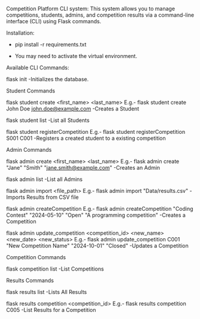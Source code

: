 Competition Platform CLI system:
This system allows you to manage competitions, students, admins, and competition results via a command-line interface (CLI) using Flask commands.

Installation:
- pip install -r requirements.txt

- You may need to activate the virtual environment.

Available CLI Commands:

flask init 
-Initializes the database.

Student Commands

flask student create <first_name> <last_name> <email>
E.g.- flask student create John Doe john.doe@example.com
-Creates a Student

flask student list
-List all Students

flask student registerCompetition <StudentID> <CompetitionID>
E.g.- flask student registerCompetition S001 C001 
-Registers a created student to a existing competition

Admin Commands

flask admin create <first_name> <last_name> <email>
E.g.- flask admin create "Jane" "Smith" "jane.smith@example.com"
-Creates an Admin

flask admin list
-List all Admins

flask admin import <file_path>
E.g.- flask admin import "Data/results.csv"
-Imports Results from CSV file

flask admin createCompetition <name> <date> <status> <description>
E.g.- flask admin createCompetition "Coding Contest" "2024-05-10" "Open" "A programming competition"
-Creates a Competition

flask admin update_competition <competition_id> <new_name> <new_date> <new_status>
E.g.- flask admin update_competition C001 "New Competition Name" "2024-10-01" "Closed"
-Updates a Competition


Competition Commands

flask competition list
-List Competitions


Results Commands

flask results list
-Lists All Results

flask results competition <competition_id>
E.g.- flask results competition C005
-List Results for a Competition




